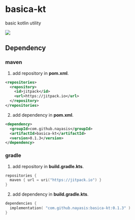 # basica-kt
basic kotlin utility

[![](https://jitpack.io/v/nayasis/basica-kt.svg)](https://jitpack.io/#nayasis/basica-kt)

## Dependency

### maven

1. add repository in **pom.xml**.
```xml
<repositories>
  <repository>
    <id>jitpack</id>
    <url>https://jitpack.io</url>
  </repository>
</repositories>
```

2. add dependency in **pom.xml**.
```xml
<dependency>
  <groupId>com.github.nayasis</groupId>
  <artifactId>basica-kt</artifactId>
  <version>0.1.3</version>
</dependency>
```

### gradle

1. add repository in **build.gradle.kts**.
```kotlin
repositories {
  maven { url = uri("https://jitpack.io") }
}
```

2. add dependency in **build.gradle.kts**.
```kotlin
dependencies {
  implementation( "com.github.nayasis:basica-kt:0.1.3" )
}
```
